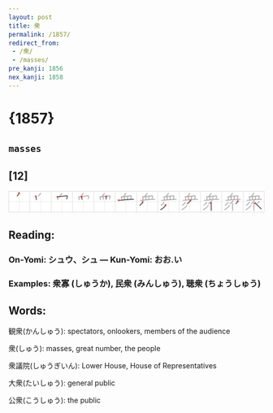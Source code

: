 ```yaml
---
layout: post
title: 衆
permalink: /1857/
redirect_from:
 - /衆/
 - /masses/
pre_kanji: 1856
nex_kanji: 1858
---
```


# {1857}

## `masses`

## [12]

<div class="stroke"><img src="../images/E8A186.png" /></div>

## Reading:

### On-Yomi: シュウ、シュ &mdash; Kun-Yomi: おお.い

### Examples: 衆寡 (しゅうか), 民衆 (みんしゅう), 聴衆 (ちょうしゅう)

## Words:

観衆(かんしゅう): spectators, onlookers, members of the audience

衆(しゅう): masses, great number, the people

衆議院(しゅうぎいん): Lower House, House of Representatives

大衆(たいしゅう): general public

公衆(こうしゅう): the public
